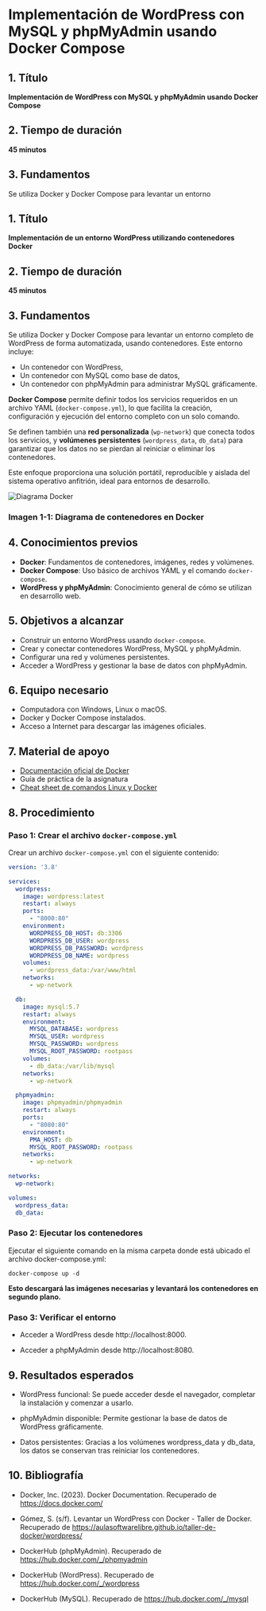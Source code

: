 # Implementación de WordPress con MySQL y phpMyAdmin usando Docker Compose

## 1. Título

**Implementación de WordPress con MySQL y phpMyAdmin usando Docker Compose**

## 2. Tiempo de duración

**45 minutos**

## 3. Fundamentos

Se utiliza Docker y Docker Compose para levantar un entorno


## 1. Título

**Implementación de un entorno WordPress utilizando contenedores Docker**

## 2. Tiempo de duración

**45 minutos**

## 3. Fundamentos

Se utiliza Docker y Docker Compose para levantar un entorno completo de WordPress de forma automatizada, usando contenedores. Este entorno incluye:

- Un contenedor con WordPress,
- Un contenedor con MySQL como base de datos,
- Un contenedor con phpMyAdmin para administrar MySQL gráficamente.

**Docker Compose** permite definir todos los servicios requeridos en un archivo YAML (`docker-compose.yml`), lo que facilita la creación, configuración y ejecución del entorno completo con un solo comando.

Se definen también una **red personalizada** (`wp-network`) que conecta todos los servicios, y **volúmenes persistentes** (`wordpress_data`, `db_data`) para garantizar que los datos no se pierdan al reiniciar o eliminar los contenedores.

Este enfoque proporciona una solución portátil, reproducible y aislada del sistema operativo anfitrión, ideal para entornos de desarrollo.

![Diagrama Docker](https://miro.medium.com/v2/resize:fit:1400/1*eZkzxE0RWDXgRyfVdfMHbw.png)

### Imagen 1-1: Diagrama de contenedores en Docker

## 4. Conocimientos previos

- **Docker**: Fundamentos de contenedores, imágenes, redes y volúmenes.
- **Docker Compose**: Uso básico de archivos YAML y el comando `docker-compose`.
- **WordPress y phpMyAdmin**: Conocimiento general de cómo se utilizan en desarrollo web.

## 5. Objetivos a alcanzar

- Construir un entorno WordPress usando `docker-compose`.
- Crear y conectar contenedores WordPress, MySQL y phpMyAdmin.
- Configurar una red y volúmenes persistentes.
- Acceder a WordPress y gestionar la base de datos con phpMyAdmin.

## 6. Equipo necesario

- Computadora con Windows, Linux o macOS.
- Docker y Docker Compose instalados.
- Acceso a Internet para descargar las imágenes oficiales.

## 7. Material de apoyo

- [Documentación oficial de Docker](https://docs.docker.com/)
- Guía de práctica de la asignatura
- [Cheat sheet de comandos Linux y Docker](https://dockerlabs.collabnix.com/docker/cheatsheet/)

## 8. Procedimiento

### Paso 1: Crear el archivo `docker-compose.yml`

Crear un archivo `docker-compose.yml` con el siguiente contenido:

```yaml
version: '3.8'

services:
  wordpress:
    image: wordpress:latest
    restart: always
    ports:
      - "8000:80"
    environment:
      WORDPRESS_DB_HOST: db:3306
      WORDPRESS_DB_USER: wordpress
      WORDPRESS_DB_PASSWORD: wordpress
      WORDPRESS_DB_NAME: wordpress
    volumes:
      - wordpress_data:/var/www/html
    networks:
      - wp-network

  db:
    image: mysql:5.7
    restart: always
    environment:
      MYSQL_DATABASE: wordpress
      MYSQL_USER: wordpress
      MYSQL_PASSWORD: wordpress
      MYSQL_ROOT_PASSWORD: rootpass
    volumes:
      - db_data:/var/lib/mysql
    networks:
      - wp-network

  phpmyadmin:
    image: phpmyadmin/phpmyadmin
    restart: always
    ports:
      - "8080:80"
    environment:
      PMA_HOST: db
      MYSQL_ROOT_PASSWORD: rootpass
    networks:
      - wp-network

networks:
  wp-network:

volumes:
  wordpress_data:
  db_data:
```
### Paso 2: Ejecutar los contenedores
Ejecutar el siguiente comando en la misma carpeta donde está ubicado el archivo docker-compose.yml:

```
docker-compose up -d
```
**Esto descargará las imágenes necesarias y levantará los contenedores en segundo plano.**

### Paso 3: Verificar el entorno

- Acceder a WordPress desde http://localhost:8000.

- Acceder a phpMyAdmin desde http://localhost:8080.

## 9. Resultados esperados
- WordPress funcional: Se puede acceder desde el navegador, completar la instalación y comenzar a usarlo.

- phpMyAdmin disponible: Permite gestionar la base de datos de WordPress gráficamente.

- Datos persistentes: Gracias a los volúmenes wordpress_data y db_data, los datos se conservan tras reiniciar los contenedores.

## 10. Bibliografía
- Docker, Inc. (2023). Docker Documentation. Recuperado de https://docs.docker.com/

- Gómez, S. (s/f). Levantar un WordPress con Docker - Taller de Docker. Recuperado de https://aulasoftwarelibre.github.io/taller-de-docker/wordpress/

- DockerHub (phpMyAdmin). Recuperado de https://hub.docker.com/_/phpmyadmin

- DockerHub (WordPress). Recuperado de https://hub.docker.com/_/wordpress

- DockerHub (MySQL). Recuperado de https://hub.docker.com/_/mysql

